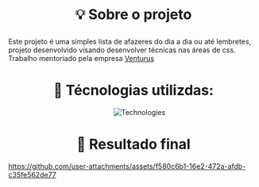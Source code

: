 # <p align="center"> 💡 Sobre o projeto </p>
<p >
  Este projeto é uma simples lista de afazeres do dia a dia ou até lembretes, projeto desenvolvido visando desenvolver técnicas nas áreas de css. Trabalho mentoriado pela empresa <a href="https://www.venturus.org.br/" target="_blank" rel="noreferrer noopener">Venturus</a>

<h1 align="center"> 🔧 Técnologias utilizdas:</h1> 

<ul align="center">

  ![Technologies](https://skillicons.dev/icons?i=js,html,css)
  
</ul>


#

<h1 align="center"> 👀 Resultado final </h1>   




https://github.com/user-attachments/assets/f580c6b1-16e2-472a-afdb-c35fe562de77





